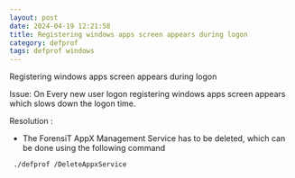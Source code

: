 ```yaml
---
layout: post
date: 2024-04-19 12:21:58
title: Registering windows apps screen appears during logon
category: defprof
tags: defprof windows 
---
```


Registering windows apps screen appears during logon

Issue:  On Every new user logon registering windows apps screen appears which slows down the logon time.

Resolution : 

  - The ForensiT AppX Management Service has to be deleted, which can be done using the following command

```Batch
 ./defprof /DeleteAppxService
```
